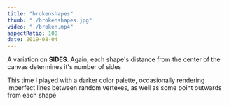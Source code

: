 ```yaml
---
title: "brokenshapes"
thumb: "./brokenshapes.jpg"
video: "./broken.mp4"
aspectRatio: 100
date: 2019-08-04
---
```


A variation on **SIDES**. Again, each shape's distance from the center of the canvas determines it's number of sides

This time I played with a darker color palette, occasionally rendering imperfect lines between random vertexes, as well as some point outwards from each shape
